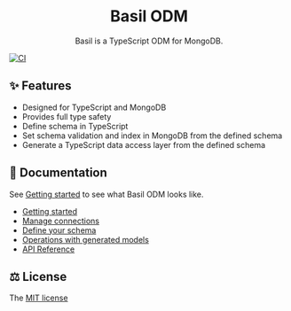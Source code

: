 <div align="center">
  <h1>Basil ODM</h1>

  <p align="center">
    Basil is a TypeScript ODM for MongoDB.
  </p>
</div>

[![CI](https://github.com/relayhub/basil-odm/actions/workflows/ci.yaml/badge.svg?branch=main)](https://github.com/relayhub/basil-odm/actions/workflows/ci.yaml)

## ✨ Features

 - Designed for TypeScript and MongoDB
 - Provides full type safety
 - Define schema in TypeScript
 - Set schema validation and index in MongoDB from the defined schema
 - Generate a TypeScript data access layer from the defined schema

## 📖 Documentation

See [Getting started](./docs/00_getting_started.md) to see what Basil ODM looks like.

 - [Getting started](./docs/00_getting_started.md)
 - [Manage connections](./docs/01_connection.md)
 - [Define your schema](./docs/02_schema.md)
 - [Operations with generated models](./docs/03_crud.md)
 - [API Reference](./docs/api/README.md)

## ⚖️ License

The [MIT license](./LICENSE)
